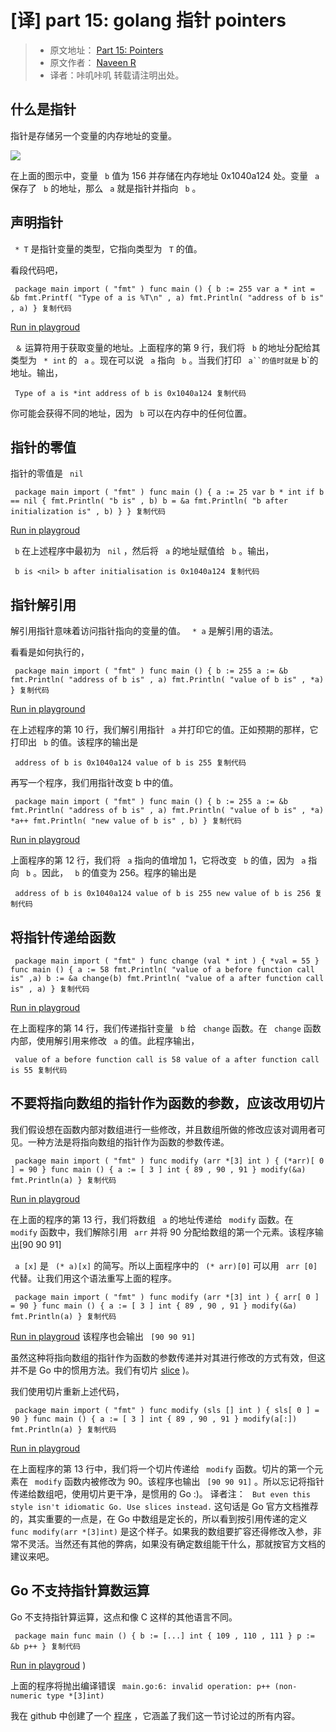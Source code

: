 # [译] part 15: golang 指针 pointers #

> 
> 
> 
> * 原文地址： [Part 15: Pointers](
> https://link.juejin.im?target=%255Bhttps%3A%2F%2Fgolangbot.com%2Fpointers%2F
> )
> * 原文作者： [Naveen R](
> https://link.juejin.im?target=https%3A%2F%2Fgolangbot.com%2Fabout%2F )
> * 译者：咔叽咔叽 转载请注明出处。
> 
> 
> 

## 什么是指针 ##

指针是存储另一个变量的内存地址的变量。

![](https://user-gold-cdn.xitu.io/2019/4/7/169f5976fedf48df?imageView2/0/w/1280/h/960/ignore-error/1)

在上面的图示中，变量 ` b` 值为 156 并存储在内存地址 0x1040a124 处。变量 ` a` 保存了 ` b` 的地址，那么 ` a` 就是指针并指向 ` b` 。

## 声明指针 ##

` * T` 是指针变量的类型，它指向类型为 ` T` 的值。

看段代码吧，

` package main import ( "fmt" ) func main () { b := 255 var a * int = &b fmt.Printf( "Type of a is %T\n" , a) fmt.Println( "address of b is" , a) } 复制代码`

[Run in playgroud]( https://link.juejin.im?target=https%3A%2F%2Fplay.golang.org%2Fp%2FA4vmlgxAy8 )

` ＆` 运算符用于获取变量的地址。上面程序的第 9 行，我们将 ` b` 的地址分配给其类型为 ` * int` 的 ` a` 。现在可以说 ` a` 指向 ` b` 。当我们打印 ` a``的值时就是` b`的地址。输出，

` Type of a is *int address of b is 0x1040a124 复制代码`

你可能会获得不同的地址，因为 ` b` 可以在内存中的任何位置。

## 指针的零值 ##

指针的零值是 ` nil`

` package main import ( "fmt" ) func main () { a := 25 var b * int if b == nil { fmt.Println( "b is" , b) b = &a fmt.Println( "b after initialization is" , b) } } 复制代码`

[Run in playgroud]( https://link.juejin.im?target=https%3A%2F%2Fplay.golang.org%2Fp%2FyAeGhzgQE1 )

` b` 在上述程序中最初为 ` nil` ，然后将 ` a` 的地址赋值给 ` b` 。输出，

` b is <nil> b after initialisation is 0x1040a124 复制代码`

## 指针解引用 ##

解引用指针意味着访问指针指向的变量的值。 ` * a` 是解引用的语法。

看看是如何执行的，

` package main import ( "fmt" ) func main () { b := 255 a := &b fmt.Println( "address of b is" , a) fmt.Println( "value of b is" , *a) } 复制代码`

[Run in playground]( https://link.juejin.im?target=https%3A%2F%2Fplay.golang.org%2Fp%2Fm5pNbgFwbM )

在上述程序的第 10 行，我们解引用指针 ` a` 并打印它的值。正如预期的那样，它打印出 ` b` 的值。该程序的输出是

` address of b is 0x1040a124 value of b is 255 复制代码`

再写一个程序，我们用指针改变 b 中的值。

` package main import ( "fmt" ) func main () { b := 255 a := &b fmt.Println( "address of b is" , a) fmt.Println( "value of b is" , *a) *a++ fmt.Println( "new value of b is" , b) } 复制代码`

[Run in playgroud]( https://link.juejin.im?target=https%3A%2F%2Fplay.golang.org%2Fp%2FcdmvlpBNmb )

上面程序的第 12 行，我们将 ` a` 指向的值增加 1，它将改变 ` b` 的值，因为 ` a` 指向 ` b` 。因此， ` b` 的值变为 256。程序的输出是

` address of b is 0x1040a124 value of b is 255 new value of b is 256 复制代码`

## 将指针传递给函数 ##

` package main import ( "fmt" ) func change (val * int ) { *val = 55 } func main () { a := 58 fmt.Println( "value of a before function call is" ,a) b := &a change(b) fmt.Println( "value of a after function call is" , a) } 复制代码`

[Run in playgroud]( https://link.juejin.im?target=https%3A%2F%2Fplay.golang.org%2Fp%2F3n2nHRJJqn )

在上面程序的第 14 行，我们传递指针变量 ` b` 给 ` change` 函数。在 ` change` 函数内部，使用解引用来修改 ` a` 的值。此程序输出，

` value of a before function call is 58 value of a after function call is 55 复制代码`

## 不要将指向数组的指针作为函数的参数，应该改用切片 ##

我们假设想在函数内部对数组进行一些修改，并且数组所做的修改应该对调用者可见。一种方法是将指向数组的指针作为函数的参数传递。

` package main import ( "fmt" ) func modify (arr *[3] int ) { (*arr)[ 0 ] = 90 } func main () { a := [ 3 ] int { 89 , 90 , 91 } modify(&a) fmt.Println(a) } 复制代码`

[Run in playgroud]( https://link.juejin.im?target=https%3A%2F%2Fplay.golang.org%2Fp%2FlOIznCbcvs )

在上面的程序的第 13 行，我们将数组 ` a` 的地址传递给 ` modify` 函数。在 ` modify` 函数中，我们解除引用 ` arr` 并将 90 分配给数组的第一个元素。该程序输出[90 90 91]

` a [x]` 是 ` (* a)[x]` 的简写。所以上面程序中的 ` (* arr)[0]` 可以用 ` arr [0]` 代替。让我们用这个语法重写上面的程序。

` package main import ( "fmt" ) func modify (arr *[3] int ) { arr[ 0 ] = 90 } func main () { a := [ 3 ] int { 89 , 90 , 91 } modify(&a) fmt.Println(a) } 复制代码`

[Run in playgroud]( https://link.juejin.im?target=https%3A%2F%2Fplay.golang.org%2Fp%2Fk7YR0EUE1G ) 该程序也会输出 ` [90 90 91]`

虽然这种将指向数组的指针作为函数的参数传递并对其进行修改的方式有效，但这并不是 Go 中的惯用方法。我们有切片 [slice]( https://link.juejin.im?target=https%3A%2F%2Fgolangbot.com%2Farrays-and-slices%2F ) )。

我们使用切片重新上述代码，

` package main import ( "fmt" ) func modify (sls [] int ) { sls[ 0 ] = 90 } func main () { a := [ 3 ] int { 89 , 90 , 91 } modify(a[:]) fmt.Println(a) } 复制代码`

[Run in playgroud]( https://link.juejin.im?target=https%3A%2F%2Fplay.golang.org%2Fp%2FrRvbvuI67W )

在上面程序的第 13 行中，我们将一个切片传递给 ` modify` 函数。切片的第一个元素在 ` modify` 函数内被修改为 90。该程序也输出 ` [90 90 91]` 。所以忘记将指针传递给数组吧，使用切片更干净，是惯用的 Go :)。 译者注： ` But even this style isn't idiomatic Go. Use slices instead.` 这句话是 Go 官方文档推荐的，其实重要的一点是，在 Go 中数组是定长的，所以看到按引用传递的定义 ` func modify(arr *[3]int)` 是这个样子。如果我的数组要扩容还得修改入参，非常不灵活。当然还有其他的弊病，如果没有确定数组能干什么，那就按官方文档的建议来吧。

## Go 不支持指针算数运算 ##

Go 不支持指针算运算，这点和像 C 这样的其他语言不同。

` package main func main () { b := [...] int { 109 , 110 , 111 } p := &b p++ } 复制代码`

[Run in playgroud]( https://link.juejin.im?target=https%3A%2F%2Fplay.golang.org%2Fp%2FWRaj4pkqRD ) )

上面的程序将抛出编译错误 ` main.go:6: invalid operation: p++ (non-numeric type *[3]int)`

我在 github 中创建了一个 [程序]( https://link.juejin.im?target=https%3A%2F%2Fgithub.com%2Fgolangbot%2Fpointers%2Fblob%2Fmaster%2Fpointers.go ) ，它涵盖了我们这一节讨论过的所有内容。
